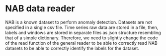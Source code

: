 # NAB data reader

NAB is a known dataset to perform anomaly detection. Datasets are not specified in a single csv file. Time series raw data are stored in a file, then, labels and windows are stored in separate files as json structure resembling that of a simple dictionary. Therefore, we need to slightly change the code of the read function of the general reader to be able to correctly read NAB datasets to be able to correctly identify the labels for the dataset.